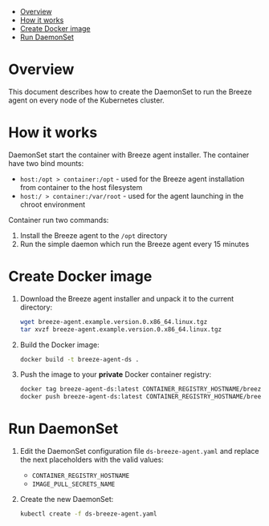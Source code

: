 <!-- TOC depthFrom:1 depthTo:6 withLinks:1 updateOnSave:1 orderedList:0 -->

- [Overview](#overview)
- [How it works](#how-it-works)
- [Create Docker image](#create-docker-image)
- [Run DaemonSet](#run-daemonset)

<!-- /TOC -->

# Overview

This document describes how to create the DaemonSet to run the Breeze agent on every node of the Kubernetes cluster.

# How it works

DaemonSet start the container with Breeze agent installer. The container have two bind mounts:

* `host:/opt > container:/opt` - used for the Breeze agent installation from container to the host filesystem
* `host:/ > container:/var/root` - used for the agent launching in the chroot environment

Container run two commands:

1. Install the Breeze agent to the `/opt` directory
2. Run the simple daemon which run the Breeze agent every 15 minutes

# Create Docker image

1. Download the Breeze agent installer and unpack it to the current directory:

    ```bash
    wget breeze-agent.example.version.0.x86_64.linux.tgz
    tar xvzf breeze-agent.example.version.0.x86_64.linux.tgz
    ```

1. Build the Docker image:

    ```bash
    docker build -t breeze-agent-ds .
    ```

1. Push the image to your **private** Docker container registry:

    ```bash
    docker tag breeze-agent-ds:latest CONTAINER_REGISTRY_HOSTNAME/breeze-agent-ds:latest
    docker push breeze-agent-ds:latest CONTAINER_REGISTRY_HOSTNAME/breeze-agent-ds:latest
    ```

# Run DaemonSet

1. Edit the DaemonSet configuration file `ds-breeze-agent.yaml` and replace the next placeholders with the valid values:

    * `CONTAINER_REGISTRY_HOSTNAME`
    * `IMAGE_PULL_SECRETS_NAME`

1. Create the new DaemonSet:

    ```bash
    kubectl create -f ds-breeze-agent.yaml
    ```
